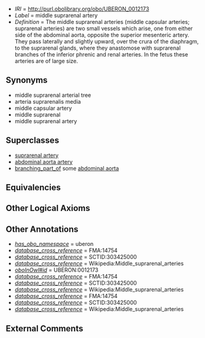  * *IRI* = http://purl.obolibrary.org/obo/UBERON_0012173
 * *Label* = middle suprarenal artery
 * *Definition* = The middle suprarenal arteries (middle capsular arteries; suprarenal arteries) are two small vessels which arise, one from either side of the abdominal aorta, opposite the superior mesenteric artery. They pass laterally and slightly upward, over the crura of the diaphragm, to the suprarenal glands, where they anastomose with suprarenal branches of the inferior phrenic and renal arteries. In the fetus these arteries are of large size.

## Synonyms

 * middle suprarenal arterial tree
 * arteria suprarenalis media
 * middle capsular artery
 * middle suprarenal
 * middle suprarenal artery

## Superclasses

 * [suprarenal artery](../../UBERON/24/UBERON_0005624.md)
 * [abdominal aorta artery](../../UBERON/54/UBERON_0012254.md)
 * [branching_part_of](../../RO/80/RO_0002380.md) some [abdominal aorta](../../UBERON/16/UBERON_0001516.md)

## Equivalencies


## Other Logical Axioms


## Other Annotations

 * *[has_obo_namespace](../../ce/oboInOwl#hasOBONamespace.md)* = uberon
 * *[database_cross_reference](../../ef/oboInOwl#hasDbXref.md)* = FMA:14754
 * *[database_cross_reference](../../ef/oboInOwl#hasDbXref.md)* = SCTID:303425000
 * *[database_cross_reference](../../ef/oboInOwl#hasDbXref.md)* = Wikipedia:Middle_suprarenal_arteries
 * *[oboInOwl#id](../../id/oboInOwl#id.md)* = UBERON:0012173
 * *[database_cross_reference](../../ef/oboInOwl#hasDbXref.md)* = FMA:14754
 * *[database_cross_reference](../../ef/oboInOwl#hasDbXref.md)* = SCTID:303425000
 * *[database_cross_reference](../../ef/oboInOwl#hasDbXref.md)* = Wikipedia:Middle_suprarenal_arteries
 * *[database_cross_reference](../../ef/oboInOwl#hasDbXref.md)* = FMA:14754
 * *[database_cross_reference](../../ef/oboInOwl#hasDbXref.md)* = SCTID:303425000
 * *[database_cross_reference](../../ef/oboInOwl#hasDbXref.md)* = Wikipedia:Middle_suprarenal_arteries

## External Comments

